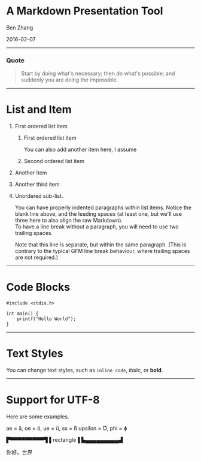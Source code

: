 # A Markdown Presentation Tool

Ben Zhang

2016-02-07

-------

### Quote

> Start by doing what's necessary; then do what's possible; and suddenly you are
> doing the impossible.

------------------

# List and Item

1. First ordered list item
   1. First ordered list item

      You can also add another item here, I assume

   2. Second ordered list item
2. Another item
3. Another third item
4. Unordered sub-list.

   You can have properly indented paragraphs within list items. Notice the blank
   line above, and the leading spaces (at least one, but we'll use three here to
   also align the raw Markdown).  
   To have a line break without a paragraph, you will need to use two trailing
   spaces.

   Note that this line is separate, but within the same paragraph.
   (This is contrary to the typical GFM line break behaviour, where trailing
   spaces are not required.)

-------------

# Code Blocks

```
#include <stdio.h>

int main() {
    printf("Hello World");
}
```

-------------

# Text Styles

You can change text styles, such as `inline code`, *italic*, or **bold**.

-------------

# Support for UTF-8

Here are some examples.

ae = ä, oe = ö, ue = ü, ss = ß
upsilon = Ʊ, phi = ɸ

▛▀▀▀▀▀▀▀▀▀▜
▌rectangle▐
▙▄▄▄▄▄▄▄▄▄▟

你好，世界
